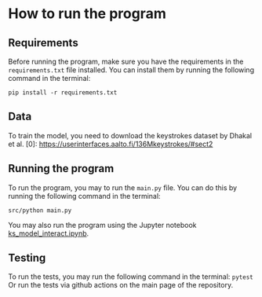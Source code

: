 # How to run the program

## Requirements
Before running the program, make sure you have the requirements in the `requirements.txt` file installed. You can install them by running the following command in the terminal: 

```pip install -r requirements.txt```

## Data
To train the model, you need to download the keystrokes dataset by Dhakal et al. [0]: https://userinterfaces.aalto.fi/136Mkeystrokes/#sect2

## Running the program
To run the program, you may to run the `main.py` file. You can do this by running the following command in the terminal: 

```src/python main.py```

You may also run the program using the Jupyter notebook [ks_model_interact.ipynb](..%2Fsrc%2Fks_model_interact.ipynb).

## Testing
To run the tests, you may run the following command in the terminal: 
```pytest```
Or run the tests via github actions on the main page of the repository.


